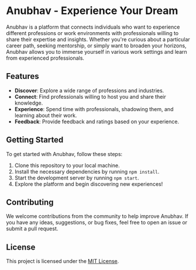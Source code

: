# Anubhav - Experience Your Dream

Anubhav is a platform that connects individuals who want to experience different professions or work environments with professionals willing to share their expertise and insights. Whether you're curious about a particular career path, seeking mentorship, or simply want to broaden your horizons, Anubhav allows you to immerse yourself in various work settings and learn from experienced professionals.

## Features

- **Discover**: Explore a wide range of professions and industries.
- **Connect**: Find professionals willing to host you and share their knowledge.
- **Experience**: Spend time with professionals, shadowing them, and learning about their work.
- **Feedback**: Provide feedback and ratings based on your experience.

## Getting Started

To get started with Anubhav, follow these steps:

1. Clone this repository to your local machine.
2. Install the necessary dependencies by running `npm install`.
3. Start the development server by running `npm start`.
4. Explore the platform and begin discovering new experiences!

## Contributing

We welcome contributions from the community to help improve Anubhav. If you have any ideas, suggestions, or bug fixes, feel free to open an issue or submit a pull request.

## License

This project is licensed under the [MIT License](LICENSE).